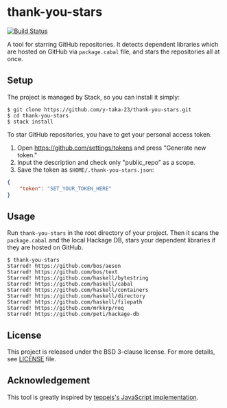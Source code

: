 thank-you-stars
===============

[![Build Status](https://travis-ci.org/y-taka-23/thank-you-stars.svg?branch=master)](https://travis-ci.org/y-taka-23/thank-you-stars)

A tool for starring GitHub repositories. It detects dependent libraries
which are hosted on GitHub via `package.cabal` file,
and stars the repositories all at once.

Setup
-----

The project is managed by Stack, so you can install it simply:

```console
$ git clone https://github.com/y-taka-23/thank-you-stars.git
$ cd thank-you-stars
$ stack install
```

To star GitHub repositories, you have to get your personal access token.

1. Open https://github.com/settings/tokens and press "Generate new token."
1. Input the description and check only "public_repo" as a scope.
1. Save the token as `$HOME/.thank-you-stars.json`:

```json
{
    "token": "SET_YOUR_TOKEN_HERE"
}
```

Usage
-----

Run `thank-you-stars` in the root directory of your project.
Then it scans the `package.cabal` and the local Hackage DB,
stars your dependent libraries if they are hosted on GitHub.

```console
$ thank-you-stars
Starred! https://github.com/bos/aeson
Starred! https://github.com/bos/text
Starred! https://github.com/haskell/bytestring
Starred! https://github.com/haskell/cabal
Starred! https://github.com/haskell/containers
Starred! https://github.com/haskell/directory
Starred! https://github.com/haskell/filepath
Starred! https://github.com/mrkkrp/req
Starred! https://github.com/peti/hackage-db
```

License
-------

This project is released under the BSD 3-clause license.
For more details, see [LICENSE](./LICENSE) file.

Acknowledgement
---------------

This tool is greatly inspired by
[teppeis's JavaScript implementation](https://github.com/teppeis/thank-you-stars).
